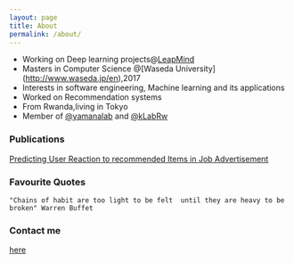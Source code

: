 ```yaml
---
layout: page
title: About
permalink: /about/
---
```

* Working on Deep learning projects@[LeapMind](http://leapmind.io) 
* Masters in Computer Science  @[Waseda University] (http://www.waseda.jp/en),2017
* Interests in software engineering,  Machine learning and its applications
* Worked on Recommendation systems 
* From Rwanda,living in Tokyo
* Member of [@yamanalab](http://www.yama.info.waseda.ac.jp/) and [@kLabRw](http://klab.rw/)

### Publications
[Predicting User Reaction to recommended Items in Job Advertisement](https://www.researchgate.net/publication/315044202_Predicting_User_Reaction_to_Recommended_Items_In_Job_Advertisement)
 
### Favourite Quotes
    "Chains of habit are too light to be felt  until they are heavy to be broken" Warren Buffet
### Contact me

[here](mailto:eliemagambo@gmail.com)

